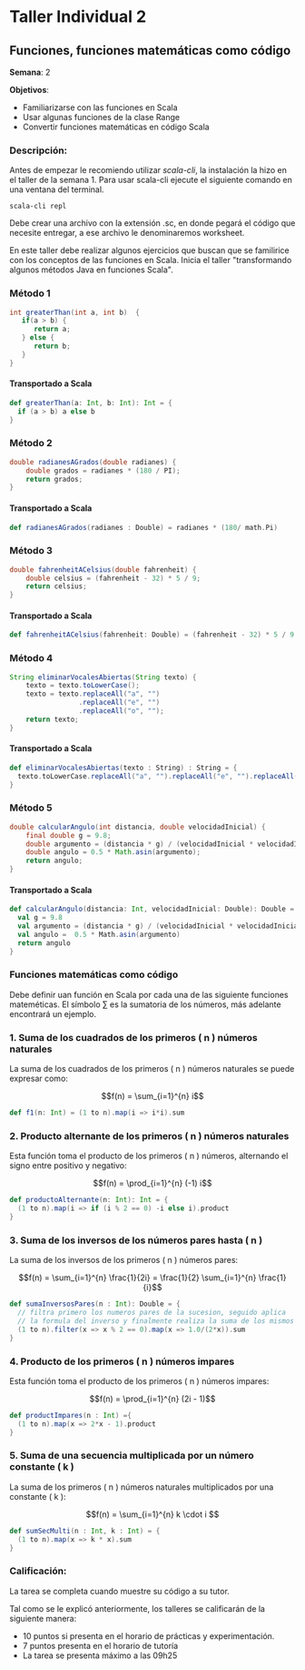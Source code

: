 # Taller Individual  2 
## Funciones, funciones matemáticas como código

**Semana**: 2

**Objetivos**:

- Familiarizarse con las funciones en Scala
- Usar algunas funciones de la clase Range
- Convertir funciones matemáticas en código Scala

### Descripción:

Antes de empezar le recomiendo utilizar *scala-cli*, la instalación la hizo en el taller de la semana 1. Para usar scala-cli ejecute el siguiente comando en una ventana del terminal.
```shell
scala-cli repl
```

Debe crear una archivo con la extensión .sc, en donde pegará el código que necesite entregar, a ese archivo le denominaremos worksheet.

En este taller debe realizar algunos ejercicios que buscan que se familirice con los conceptos de las funciones en Scala. Inicia el taller "transformando algunos métodos Java en funciones Scala".

### Método 1

```java
int greaterThan(int a, int b)  {
   if(a > b) {
      return a;
   } else {
      return b;
   }
}

```
#### Transportado a Scala
```scala
def greaterThan(a: Int, b: Int): Int = {
  if (a > b) a else b
}
```

### Método 2

```java
double radianesAGrados(double radianes) {
	double grados = radianes * (180 / PI);
	return grados;
}

```


#### Transportado a Scala
```scala
def radianesAGrados(radianes : Double) = radianes * (180/ math.Pi)
```

### Método 3
```java
double fahrenheitACelsius(double fahrenheit) {
	double celsius = (fahrenheit - 32) * 5 / 9;
	return celsius;
}
```

#### Transportado a Scala
```scala
def fahrenheitACelsius(fahrenheit: Double) = (fahrenheit - 32) * 5 / 9
```

### Método 4
```java
String eliminarVocalesAbiertas(String texto) {
	texto = texto.toLowerCase();
	texto = texto.replaceAll("a", "")
                 .replaceAll("e", "")
                 .replaceAll("o", "");
	return texto;
}
```

#### Transportado a Scala
```scala
def eliminarVocalesAbiertas(texto : String) : String = {
  texto.toLowerCase.replaceAll("a", "").replaceAll("e", "").replaceAll("o", "")
}
```

### Método 5
```java
double calcularAngulo(int distancia, double velocidadInicial) {
	final double g = 9.8;
	double argumento = (distancia * g) / (velocidadInicial * velocidadInicial);
	double angulo = 0.5 * Math.asin(argumento);
	return angulo;
}
```

#### Transportado a Scala
```scala
def calcularAngulo(distancia: Int, velocidadInicial: Double): Double = {
  val g = 9.8
  val argumento = (distancia * g) / (velocidadInicial * velocidadInicial)
  val angulo =  0.5 * Math.asin(argumento)
  return angulo
}
```

### Funciones matemáticas como código

Debe definir uan función en Scala por cada una de las siguiente funciones mateméticas. El símbolo $\sum$ es la sumatoria de los números, más adelante encontrará un ejemplo.

### 1. **Suma de los cuadrados de los primeros \( n \) números naturales**
La suma de los cuadrados de los primeros \( n \) números naturales se puede expresar como:

```math
f(n) = \sum_{i=1}^{n} i
```

```scala
def f1(n: Int) = (1 to n).map(i => i*i).sum
```

### 2. **Producto alternante de los primeros \( n \) números naturales**
Esta función toma el producto de los primeros \( n \) números, alternando el signo entre positivo y negativo:

```math
f(n) = \prod_{i=1}^{n} (-1) i
```

```scala
def productoAlternante(n: Int): Int = {
  (1 to n).map(i => if (i % 2 == 0) -i else i).product
}
```

### 3. **Suma de los inversos de los números pares hasta \( n \)**
La suma de los inversos de los primeros \( n \) números pares:

```math
f(n) = \sum_{i=1}^{n} \frac{1}{2i} = \frac{1}{2} \sum_{i=1}^{n} \frac{1}{i}
```

```scala
def sumaInversosPares(n : Int): Double = {
  // filtra primero los numeros pares de la sucesion, seguido aplica
  // la formula del inverso y finalmente realiza la suma de los mismos
  (1 to n).filter(x => x % 2 == 0).map(x => 1.0/(2*x)).sum
}
```

### 4. **Producto de los primeros \( n \) números impares**
Esta función toma el producto de los primeros \( n \) números impares:

```math
f(n) = \prod_{i=1}^{n} (2i - 1)
```

```scala
def productImpares(n : Int) ={
  (1 to n).map(x => 2*x - 1).product
}
```

### 5. **Suma de una secuencia multiplicada por un número constante \( k \)**
La suma de los primeros \( n \) números naturales multiplicados por una constante \( k \):

```math
f(n) = \sum_{i=1}^{n} k \cdot i 
```
```scala
def sumSecMulti(n : Int, k : Int) = {
  (1 to n).map(x => k * x).sum
}
```


### Calificación:

La tarea se completa cuando muestre su código a su tutor.

Tal como se le explicó anteriormente, los talleres se calificarán de la siguiente manera:

- 10 puntos si presenta en el horario de prácticas y experimentación.
- 7 puntos presenta en el horario de tutoría
- La tarea se presenta máximo a las 09h25